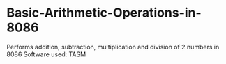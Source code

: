 # Basic-Arithmetic-Operations-in-8086
Performs addition, subtraction, multiplication and division of 2 numbers in 8086
Software used: TASM

